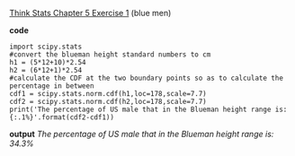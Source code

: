 [Think Stats Chapter 5 Exercise 1](http://greenteapress.com/thinkstats2/html/thinkstats2006.html#toc50) (blue men)

**code**
```
import scipy.stats  
#convert the blueman height standard numbers to cm  
h1 = (5*12+10)*2.54  
h2 = (6*12+1)*2.54  
#calculate the CDF at the two boundary points so as to calculate the percentage in between  
cdf1 = scipy.stats.norm.cdf(h1,loc=178,scale=7.7)  
cdf2 = scipy.stats.norm.cdf(h2,loc=178,scale=7.7)  
print('The percentage of US male that in the Blueman height range is: {:.1%}'.format(cdf2-cdf1))  
```

**output**
_The percentage of US male that in the Blueman height range is: 34.3%_  
